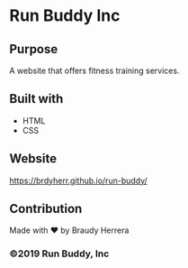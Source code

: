 # Run Buddy Inc

## Purpose
A website that offers fitness training services.

## Built with 
* HTML
* CSS

## Website
https://brdyherr.github.io/run-buddy/

## Contribution
Made with ❤️ by Braudy Herrera

### ©️2019 Run Buddy, Inc
